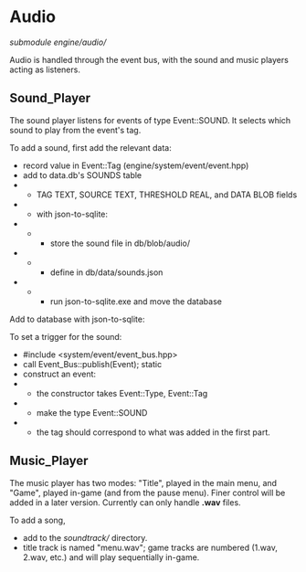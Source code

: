 # Audio
*submodule*
*engine/audio/*

Audio is handled through the event bus, with the sound and music players acting as listeners.

## Sound_Player
The sound player listens for events of type Event::SOUND. It selects which sound to play from the event's tag.

To add a sound, first add the relevant data:
- record value in Event::Tag (engine/system/event/event.hpp)
- add to data.db's SOUNDS table
- - TAG TEXT, SOURCE TEXT, THRESHOLD REAL, and DATA BLOB fields
- - with json-to-sqlite:
- - - store the sound file in db/blob/audio/
- - - define in db/data/sounds.json
- - - run json-to-sqlite.exe and move the database

Add to database with json-to-sqlite:

To set a trigger for the sound:
- #include <system/event/event_bus.hpp>
- call Event_Bus::publish(Event); static
- construct an event:
- - the constructor takes Event::Type, Event::Tag
- - make the type Event::SOUND
- - the tag should correspond to what was added in the first part.

## Music_Player
The music player has two modes: "Title", played in the main menu, and "Game", played in-game (and from the pause menu). Finer control will be added in a later version. Currently can only handle **.wav** files.

To add a song,
- add to the *soundtrack/* directory.
- title track is named "menu.wav"; game tracks are numbered (1.wav, 2.wav, etc.) and will play sequentially in-game.